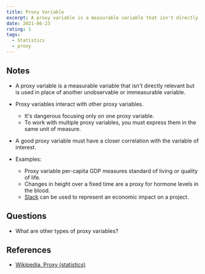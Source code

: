 ```yaml
---
title: Proxy Variable
excerpt: A proxy variable is a measurable variable that isn't directly relevant but is used in place of another unobservable or immeasurable variable.
date: 2021-06-23
rating: 1
tags:
  - Statistics
  - proxy
---
```


## Notes

- A proxy variable is a measurable variable that isn't directly relevant but is used in place of another unobservable or immeasurable variable.

- Proxy variables interact with other proxy variables.

  - It's dangerous focusing only on one proxy variable.
  - To work with multiple proxy variables, you must express them in the same unit of measure.

- A good proxy variable must have a closer correlation with the variable of interest.

- Examples:
  - Proxy variable per-capita GDP measures standard of living or quality of life.
  - Changes in height over a fixed time are a proxy for hormone levels in the blood.
  - [Slack](/zettelkasten/slack-and-efficiency) can be used to represent an economic impact on a project.

## Questions

- What are other types of proxy variables?

## References

- [Wikipedia. Proxy (statistics)](<https://en.wikipedia.org/wiki/Proxy_(statistics)>)
